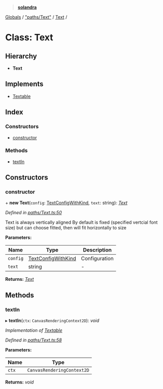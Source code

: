 > **[solandra](../README.md)**

[Globals](../README.md) / ["paths/Text"](../modules/_paths_text_.md) / [Text](_paths_text_.text.md) /

# Class: Text

## Hierarchy

* **Text**

## Implements

* [Textable](../interfaces/_paths_index_.textable.md)

## Index

### Constructors

* [constructor](_paths_text_.text.md#constructor)

### Methods

* [textIn](_paths_text_.text.md#textin)

## Constructors

###  constructor

\+ **new Text**(`config`: [TextConfigWithKind](../modules/_paths_text_.md#textconfigwithkind), `text`: string): *[Text](_paths_text_.text.md)*

*Defined in [paths/Text.ts:50](https://github.com/jamesporter/solandra/blob/511cfc3/src/lib/paths/Text.ts#L50)*

Text is always vertically aligned
By default is fixed (specified vertcial font size) but can choose fitted, then will fit horizontally to size

**Parameters:**

Name | Type | Description |
------ | ------ | ------ |
`config` | [TextConfigWithKind](../modules/_paths_text_.md#textconfigwithkind) | Configuration  |
`text` | string | - |

**Returns:** *[Text](_paths_text_.text.md)*

## Methods

###  textIn

▸ **textIn**(`ctx`: `CanvasRenderingContext2D`): *void*

*Implementation of [Textable](../interfaces/_paths_index_.textable.md)*

*Defined in [paths/Text.ts:58](https://github.com/jamesporter/solandra/blob/511cfc3/src/lib/paths/Text.ts#L58)*

**Parameters:**

Name | Type |
------ | ------ |
`ctx` | `CanvasRenderingContext2D` |

**Returns:** *void*